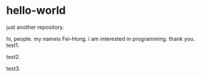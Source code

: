 # hello-world
just another repository.

hi, people.
my nameis  Fei-Hong.
i am interested in programming.
thank you.
test1.


test2.

test3.

